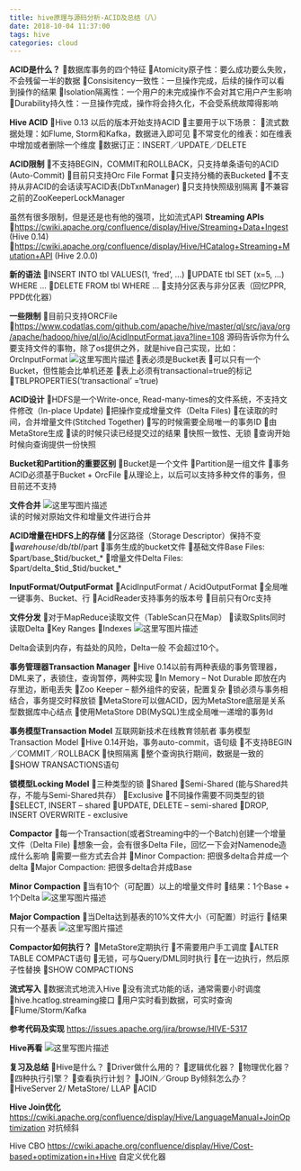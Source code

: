 ```yaml
---
title: hive原理与源码分析-ACID及总结（八）
date: 2018-10-04 11:37:00
tags: hive
categories: cloud
---
```


**ACID是什么？**
数据库事务的四个特征
Atomicity原子性：要么成功要么失败，不会残留一半的数据
Consisitency一致性：一旦操作完成，后续的操作可以看到操作的结果
Isolation隔离性：一个用户的未完成操作不会对其它用户产生影响
Durability持久性：一旦操作完成，操作将会持久化，不会受系统故障得影响

**Hive ACID**
Hive 0.13 以后的版本开始支持ACID
主要用于以下场景：
	流式数据处理：如Flume, Storm和Kafka，数据进入即可见
	不常变化的维表：如在维表中增加或者删除一个维度
	数据订正：INSERT／UPDATE／DELETE

**ACID限制**
不支持BEGIN，COMMIT和ROLLBACK，只支持单条语句的ACID (Auto-Commit)
目前只支持Orc File Format
只支持分桶的表Bucketed
不支持从非ACID的会话读写ACID表(DbTxnManager)
只支持快照级别隔离
不兼容之前的ZooKeeperLockManager

虽然有很多限制，但是还是也有他的强项，比如流式API
**Streaming APIs**
https://cwiki.apache.org/confluence/display/Hive/Streaming+Data+Ingest (Hive 0.14)
https://cwiki.apache.org/confluence/display/Hive/HCatalog+Streaming+Mutation+API (Hive 2.0.0)

**新的语法**
INSERT INTO tbl VALUES(1, ‘fred’, …)
UPDATE tbl SET (x=5, …) WHERE ...
DELETE FROM tbl WHERE …
支持分区表与非分区表（回忆PPR, PPD优化器）

**一些限制**
目前只支持ORCFile
	https://www.codatlas.com/github.com/apache/hive/master/ql/src/java/org/apache/hadoop/hive/ql/io/AcidInputFormat.java?line=108 源码告诉你为什么
	要支持文件的事物，除了os提供之外，就是hive自己实现，比如：OrcInputFormat
	![这里写图片描述](20170529130405614.png)
表必须是Bucket表
	可以只有一个Bucket，但性能会比单机还差
表上必须有transactional=true的标记
	TBLPROPERTIES(‘transactional’ =‘true)

**ACID设计**
HDFS是一个Write-once, Read-many-times的文件系统，不支持文件修改（In-place Update)
	把操作变成增量文件（Delta Files)
	在读取的时间，合并增量文件(Stitched Together)
写的时候需要全局唯一的事务ID
	由MetaStore生成
读的时候只读已经提交过的结果
	快照一致性、无锁
	查询开始时候向查询提供一份快照

**Bucket和Partition的重要区别**
Bucket是一个文件
Partition是一组文件
事务ACID必须基于Bucket + OrcFile
从理论上，以后可以支持多种文件的事务，但目前还不支持

**文件合并**
![这里写图片描述](20170529131048959.png)  
读的时候对原始文件和增量文件进行合并

**ACID增量在HDFS上的存储**
分区路径（Storage Descriptor）保持不变
	$warehouse/$db/$tbl/$part
事务生成的bucket文件
	基础文件Base Files: $part/base_$tid/bucket_*
	增量文件Delta Files: $part/delta_$tid_$tid/bucket_*

**InputFormat/OutputFormat**
AcidInputFormat / AcidOutputFormat
	全局唯一键事务、Bucket、行
AcidReader支持事务的版本号
目前只有Orc支持

**文件分发**
对于MapReduce读取文件（TableScan只在Map）
读取Splits同时读取Delta
Key Ranges
Indexes
![这里写图片描述](20170529131539090.png)  

Delta会读到内存，有益处的风险，Delta一般 不会超过10个。

**事务管理器Transaction Manager**
Hive 0.14以前有两种表级的事务管理器，DML来了，表锁住，查询暂停，两种实现
	In Memory – Not Durable 即放在内存里边，断电丢失
	Zoo Keeper – 额外组件的安装，配置复杂
锁必须与事务相结合，事务提交时释放锁
MetaStore可以做ACID，因为MetaStore底层是关系型数据库中心结点
使用MetaStore DB(MySQL)生成全局唯一递增的事务Id

**事务模型Transaction Model**
互联网新技术在线教育领航者
事务模型Transaction Model
Hive 0.14开始，事务auto-commit，语句级
	不支持BEGIN／COMMIT／ROLLBACK
快照隔离
	整个查询执行期间，数据是一致的
SHOW TRANSACTIONS语句

**锁模型Locking Model**
三种类型的锁
	Shared
	Semi-Shared (能与Shared共存，不能与Semi-Shared共存）
	Exclusive
不同操作需要不同类型的锁
	SELECT, INSERT – shared
	UPDATE, DELETE – semi-shared
	DROP, INSERT OVERWRITE - exclusive

**Compactor**
每一个Transaction(或者Streaming中的一个Batch)创建一个增量文件（Delta File)
想象一会，会有很多Delta File，回忆一下会对Namenode造成什么影响
需要一些方式去合并
	Minor Compaction: 把很多delta合并成一个delta
	Major Compaction: 把很多delta合并成Base

**Minor Compaction**
当有10个（可配置）以上的增量文件时
结果：1个Base + 1个Delta
![这里写图片描述](20170529141813052.png)  

**Major Compaction**
当Delta达到基表的10%文件大小（可配置）时运行
结果只有一个基表
![这里写图片描述](20170529141959387.png)

**Compactor如何执行？**
MetaStore定期执行
	不需要用户手工调度
	ALTER TABLE COMPACT语句
无锁，可与Query/DML同时执行
	在一边执行，然后原子性替换
SHOW COMPACTIONS

**流式写入**
数据流式地流入Hive
没有流式功能的话，通常需要小时调度
hive.hcatlog.streaming接口
	用户实时看到数据，可实时查询
Flume/Storm/Kafka

**参考代码及实现**
https://issues.apache.org/jira/browse/HIVE-5317

**Hive再看**
![这里写图片描述](20170529142929705.png)  

**复习及总结**
Hive是什么？
Driver做什么用的？
逻辑优化器？
物理优化器？
四种执行引擎？
查看执行计划？
JOIN／Group By倾斜怎么办？
HiveServer 2/ MetaStore/ LLAP
ACID

**Hive Join优化**
https://cwiki.apache.org/confluence/display/Hive/LanguageManual+JoinOptimization
对抗倾斜

Hive CBO
https://cwiki.apache.org/confluence/display/Hive/Cost-based+optimization+in+Hive
自定义优化器

